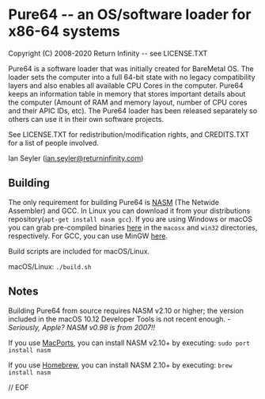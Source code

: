 # Pure64 -- an OS/software loader for x86-64 systems

Copyright (C) 2008-2020 Return Infinity -- see LICENSE.TXT

Pure64 is a software loader that was initially created for BareMetal OS.
The loader sets the computer into a full 64-bit state with no legacy compatibility layers and also enables all available CPU Cores in the computer.
Pure64 keeps an information table in memory that stores important details about the computer (Amount of RAM and memory layout, number of CPU cores and their APIC IDs, etc).
The Pure64 loader has been released separately so others can use it in their own software projects.

See LICENSE.TXT for redistribution/modification rights, and CREDITS.TXT for a list of people involved.

Ian Seyler (ian.seyler@returninfinity.com)


## Building

The only requirement for building Pure64 is [NASM](http://www.nasm.us/) (The Netwide Assembler) and GCC.
In Linux you can download it from your distributions repository(`apt-get install nasm gcc`).
If you are using Windows or macOS you can grab pre-compiled binaries [here](http://www.nasm.us/pub/nasm/releasebuilds/2.14.02/) in the `macosx` and `win32` directories, respectively.
For GCC, you can use MinGW [here](https://sourceforge.net/projects/mingw/files/).

Build scripts are included for macOS/Linux.

macOS/Linux: `./build.sh`


## Notes

Building Pure64 from source requires NASM v2.10 or higher; the version included in the macOS 10.12 Developer Tools is not recent enough. - *Seriously, Apple? NASM v0.98 is from 2007!!*

If you use [MacPorts](http://www.macports.org), you can install NASM v2.10+ by executing: `sudo port install nasm`

If you use [Homebrew](https://brew.sh), you can install NASM 2.10+ by executing: `brew install nasm`

// EOF
